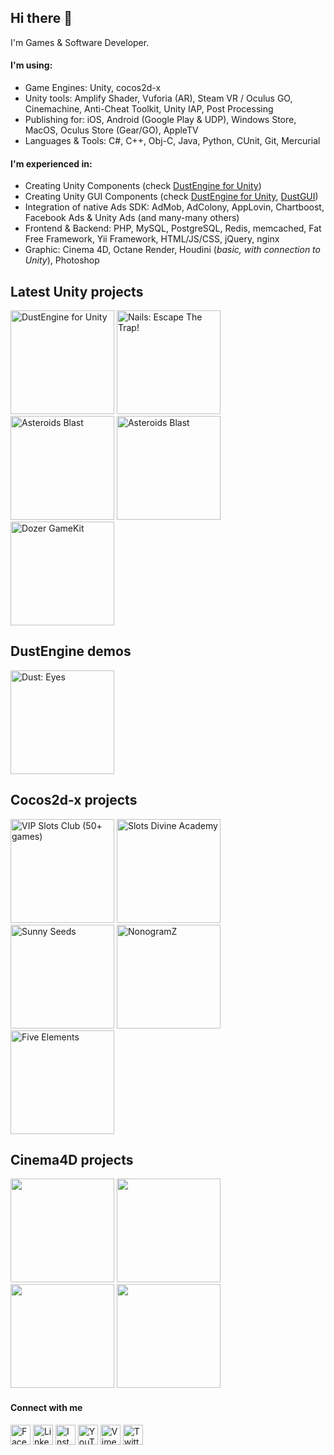 ## Hi there 👋

I'm Games & Software Developer.

#### I'm using:

- Game Engines: Unity, cocos2d-x
- Unity tools: Amplify Shader, Vuforia (AR), Steam VR / Oculus GO, Cinemachine, Anti-Cheat Toolkit, Unity IAP, Post Processing
- Publishing for: iOS, Android (Google Play & UDP), Windows Store, MacOS, Oculus Store (Gear/GO), AppleTV
- Languages & Tools: C#, C++, Obj-C, Java, Python, CUnit, Git, Mercurial

#### I'm experienced in:

- Creating Unity Components (check [DustEngine for Unity](https://bakulin.me/dust))
- Creating Unity GUI Components (check [DustEngine for Unity](https://bakulin.me/dust), [DustGUI](https://bakulin.me/dustgui))
- Integration of native Ads SDK: AdMob, AdColony, AppLovin, Chartboost, Facebook Ads & Unity Ads (and many-many others)
- Frontend & Backend: PHP, MySQL, PostgreSQL, Redis, memcached, Fat Free Framework, Yii Framework, HTML/JS/CSS, jQuery, nginx
- Graphic: Cinema 4D, Octane Render, Houdini (*basic, with connection to Unity*), Photoshop

## Latest Unity projects

<a href="https://bakulin.me/dust"><img src="https://andrii-bakulin.github.io/img/unity-dust.png" width="166" alt="DustEngine for Unity" /></a>
<a href="https://bakulin.me/nails"><img src="https://andrii-bakulin.github.io/img/nails.png" width="166" alt="Nails: Escape The Trap!" /></a>
<a href="https://bakulin.me/asteroids-blast"><img src="https://andrii-bakulin.github.io/img/asteroids-blast.png" width="166" alt="Asteroids Blast" /></a>
<a href="https://bakulin.me/asteroids-blast-vr"><img src="https://andrii-bakulin.github.io/img/asteroids-blast-vr.png" width="166" alt="Asteroids Blast" /></a>
<a href="https://bakulin.me/coins-dozer-gamekit"><img src="https://andrii-bakulin.github.io/img/coins-dozer-gamekit.png" width="166" alt="Dozer GameKit" /></a>

## DustEngine demos

<a href="https://bakulin.me/dust-eyes"><img src="https://andrii-bakulin.github.io/img/unity-dust-eyes.png?v2" width="166" alt="Dust: Eyes" /></a>

## Cocos2d-x projects

<a href="https://bakulin.me/slots-vip"><img src="https://andrii-bakulin.github.io/img/slots-vip.png" width="166" alt="VIP Slots Club (50+ games)" /></a>
<a href="https://bakulin.me/slots-da"><img src="https://andrii-bakulin.github.io/img/slots-da.png" width="166" alt="Slots Divine Academy" /></a>
<a href="https://bakulin.me/sunny-seeds"><img src="https://andrii-bakulin.github.io/img/sunny-seeds.png?v2" width="166" alt="Sunny Seeds" /></a>
<a href="https://bakulin.me/nonogramz"><img src="https://andrii-bakulin.github.io/img/nonogramz.png?v2" width="166" alt="NonogramZ" /></a>
<a href="https://bakulin.me/5elements"><img src="https://andrii-bakulin.github.io/img/five-elements.png" width="166" alt="Five Elements" /></a>

## Cinema4D projects

<a href="https://bakulin.me/c4d-all-noises"><img src="https://andrii-bakulin.github.io/img/c4d-all-noises.png?v3" width="166" alt="" /></a>
<a href="https://bakulin.me/c4d-portal"><img src="https://andrii-bakulin.github.io/img/c4d-portal.png?v2" width="166" alt="" /></a>
<a href="https://bakulin.me/c4d-hologram-human"><img src="https://andrii-bakulin.github.io/img/c4d-hologram-human.png?v2" width="166" alt="" /></a>
<a href="https://bakulin.me/c4d-skull"><img src="https://andrii-bakulin.github.io/img/c4d-skull.png?v2" width="166" alt="" /></a>

<!--
<a href="https://bakulin.me/"><img src="https://andrii-bakulin.github.io/img/.png" width="166" alt="" /></a>
-->

#### Connect with me

<a href="https://bakulin.me/facebook"><img src="https://andrii-bakulin.github.io/img/icons/facebook.png" width="32" alt="Facebook" /></a>
<a href="https://bakulin.me/linkedin"><img src="https://andrii-bakulin.github.io/img/icons/linkedin.png" width="32" alt="LinkedIn" /></a>
<a href="https://bakulin.me/instagram"><img src="https://andrii-bakulin.github.io/img/icons/instagram.png" width="32" alt="Instagram" /></a>
<a href="https://bakulin.me/youtube"><img src="https://andrii-bakulin.github.io/img/icons/youtube.png" width="32" alt="YouTube" /></a>
<a href="https://bakulin.me/vimeo"><img src="https://andrii-bakulin.github.io/img/icons/vimeo.png" width="32" alt="Vimeo" /></a>
<a href="https://bakulin.me/twitter"><img src="https://andrii-bakulin.github.io/img/icons/twitter.png" width="32" alt="Twitter" /></a>
